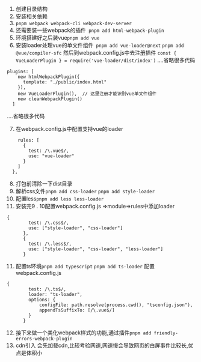 1. 创建目录结构
2. 安装相关依赖
3. `pnpm webpack webpack-cli webpack-dev-server`
4. 还需要装一些webpack的插件` pnpm add html-webpack-plugin`
5. 环境搭建好之后装vue`pnpm add vue`
6. 安装loader处理vue的单文件组件` pnpm add vue-loader@next` `pnpm add @vue/compiler-sfc`
然后到webpack.config.js中去注册插件 
`const { VueLoaderPlugin } = require('vue-loader/dist/index')`
....省略很多代码
```
plugins: [
    new htmlWebpackPlugin({
      template: "./public/index.html"
    }),
    new VueLoaderPlugin(),  // 这里注册才能识别vue单文件组件
    new cleanWebpackPlugin()
  ]
```
....省略很多代码

7. 在webpack.config.js中配置支持vue的loader
```module: {
    rules: [
      {
        test: /\.vue$/,
        use: "vue-loader"
      }
    ]
  },
```
8. 打包前清除一下dist目录
9. 解析css文件`pnpm add css-loader` `pnpm add style-loader`
10. 配置less`pnpm add less less-loader`
11. 安装完9 . 10配置webpack.config.js =>module=>rules中添加loader
```
{
        test: /\.css$/,
        use: ["style-loader", "css-loader"]
      },
      {
        test: /\.less$/,
        use: ["style-loader", "css-loader", "less-loader"]
      }
```
11. 配置ts环境`pnpm add typescript` `pnpm add ts-loader`
配置webpack.config.js
```
{
        test: /\.ts$/,
        loader: "ts-loader",
        options: {
            configFile: path.resolve(process.cwd(), "tsconfig.json"),
            appendTsSuffixTo: [/\.vue$/]
        }
      }
```
12. 接下来做一个美化webpack样式的功能,通过插件`pnpm add friendly-errors-webpack-plugin`
13. cdn引入 会先加载cdn,比较考验网速,网速慢会导致网页的白屏事件比较长,优点是体积小

